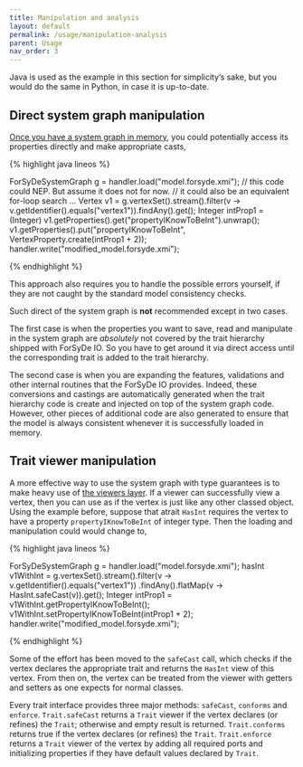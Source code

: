 ```yaml
---
title: Manipulation and analysis
layout: default
permalink: /usage/manipulation-analysis
parent: Usage
nav_order: 3
---
```


Java is used as the example in this section for simplicity’s sake, but you would do the same in Python, in case it is up-to-date.

## Direct system graph manipulation

[Once you have a system graph in memory]({{site.baseurl}}/usage/read-write), you could potentially access its properties directly and
make appropriate casts,

{% highlight java lineos %}

ForSyDeSystemGraph g = handler.load("model.forsyde.xmi");
// this code could NEP. But assume it does not for now. 
// it could also be an equivalent for-loop search ...
Vertex v1 = g.vertexSet().stream().filter(v -> v.getIdentifier().equals("vertex1")).findAny().get();
Integer intProp1 = (Integer) v1.getProperties().get("propertyIKnowToBeInt").unwrap();
v1.getProperties().put("propertyIKnowToBeInt", VertexProperty.create(intProp1 + 2));
handler.write("modified_model.forsyde.xmi");

{% endhighlight %}

This approach also requires you to handle the possible errors yourself, if they are not caught by
the standard model consistency checks. 

Such direct of the system graph is **not** recommended except in two cases. 

The first case is when the properties you want to save, read and manipulate in the system graph are _absolutely_ not covered by the trait hierarchy shipped with ForSyDe IO.
So you have to get around it via direct access until the corresponding trait is added to the trait hierarchy.

The second case is when you are expanding the features, validations and other internal routines that the ForSyDe IO provides. Indeed,
these conversions and castings are automatically generated when the trait hierarchy code is create and injected on top of the system graph code.
However, other pieces of additional code are also generated to ensure that the model is always consistent whenever it is successfully loaded in memory.

## Trait viewer manipulation

A more effective way to use the system graph with type guarantees is to make heavy use of [the viewers layer]({{site.baseurl}}/concept/trait-hierarchy#viewers).
If a viewer can successfully view a vertex, then you can use as if the vertex is just like any other classed object. 
Using the example before, suppose that atrait `HasInt` requires the vertex to have a property `propertyIKnowToBeInt` of integer type.
Then the loading and manipulation could would change to,


{% highlight java lineos %}

ForSyDeSystemGraph g = handler.load("model.forsyde.xmi");
hasInt v1WithInt = g.vertexSet().stream().filter(v -> v.getIdentifier().equals("vertex1"))
    .findAny().flatMap(v -> HasInt.safeCast(v)).get();
Integer intProp1 = v1WithInt.getPropertyIKnowToBeInt();
v1WithInt.setPropertyIKnowToBeInt(intProp1 + 2);
handler.write("modified_model.forsyde.xmi");

{% endhighlight %}

Some of the effort has been moved to the `safeCast` call, which checks if the vertex declares the appropriate
trait and returns the `HasInt` view of this vertex. From then on, the vertex can be treated from the viewer
with getters and setters as one expects for normal classes.

Every trait interface provides three major methods: `safeCast`, `conforms` and `enforce`.
`Trait.safeCast` returns a `Trait` viewer if the vertex declares (or refines) the `Trait`; otherwise and empty result is returned.
`Trait.conforms` returns true if the vertex declares (or refines) the `Trait`.
`Trait.enforce` returns a `Trait` viewer of the vertex by adding all required ports and initializing properties if they have default values
declared by `Trait`.

